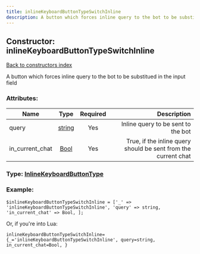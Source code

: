```yaml
---
title: inlineKeyboardButtonTypeSwitchInline
description: A button which forces inline query to the bot to be substitued in the input field
---
```

## Constructor: inlineKeyboardButtonTypeSwitchInline  
[Back to constructors index](index.md)



A button which forces inline query to the bot to be substitued in the input field

### Attributes:

| Name     |    Type       | Required | Description |
|----------|:-------------:|:--------:|------------:|
|query|[string](../types/string.md) | Yes|Inline query to be sent to the bot|
|in\_current\_chat|[Bool](../types/Bool.md) | Yes|True, if the inline query should be sent from the current chat|



### Type: [InlineKeyboardButtonType](../types/InlineKeyboardButtonType.md)


### Example:

```
$inlineKeyboardButtonTypeSwitchInline = ['_' => 'inlineKeyboardButtonTypeSwitchInline', 'query' => string, 'in_current_chat' => Bool, ];
```  

Or, if you're into Lua:  


```
inlineKeyboardButtonTypeSwitchInline={_='inlineKeyboardButtonTypeSwitchInline', query=string, in_current_chat=Bool, }

```


